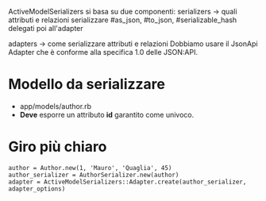 ActiveModelSerializers si basa su due componenti:
serializers -> 
quali attributi e relazioni serializzare
#as_json, #to_json, #serializable_hash delegati poi all'adapter

adapters -> 
come serializzare attributi e relazioni
Dobbiamo usare il  JsonApi Adapter che è conforme alla specifica 1.0 delle JSON:API.



# Modello da serializzare
* app/models/author.rb
* __Deve__ esporre un attributo __id__ garantito come univoco.


# Giro più chiaro
```
author = Author.new(1, 'Mauro', 'Quaglia', 45)
author_serializer = AuthorSerializer.new(author)
adapter = ActiveModelSerializers::Adapter.create(author_serializer, adapter_options)
```